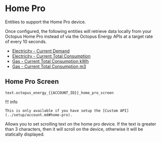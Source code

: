 # Home Pro

Entities to support the Home Pro device.

Once configured, the following entities will retrieve data locally from your Octopus Home Pro instead of via the Octopus Energy APIs at a target rate of every 10 seconds.

* [Electricity - Current Demand](./electricity.md#current-demand)
* [Electricity - Current Total Consumption](./electricity.md#current-total-consumption)
* [Gas - Current Total Consumption kWh](./gas.md#current-total-consumption-kwh)
* [Gas - Current Total Consumption m3](./gas.md#current-total-consumption-m3)

## Home Pro Screen

`text.octopus_energy_{{ACCOUNT_ID}}_home_pro_screen`

!!! info

    This is only available if you have setup the [Custom API](../setup/account.md#home-pro).

Allows you to set scrolling text on the home pro device. If the text is greater than 3 characters, then it will scroll on the device, otherwise it will be statically displayed.